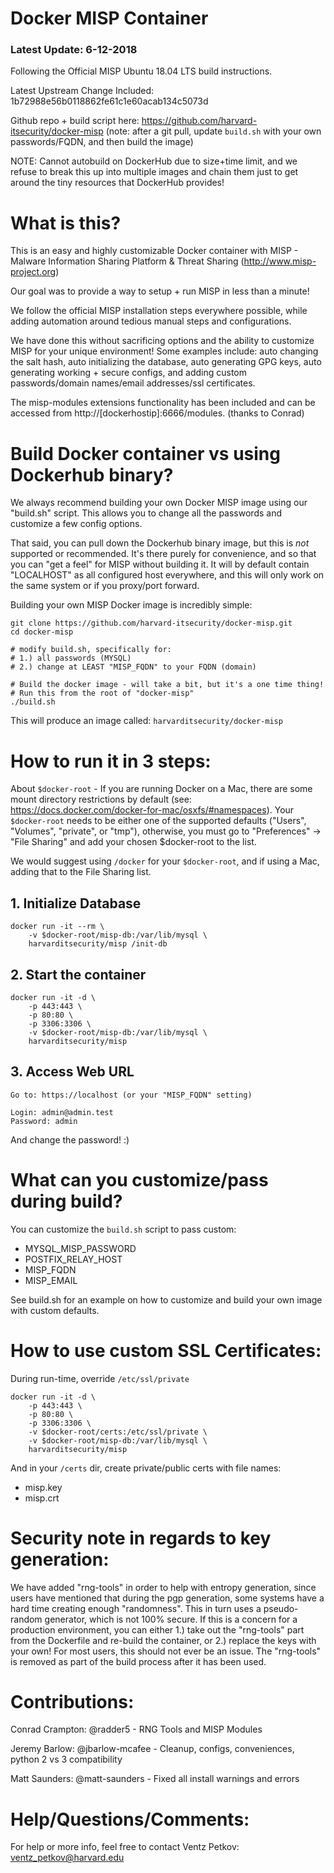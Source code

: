 Docker MISP Container
=====================
### Latest Update: 6-12-2018

Following the Official MISP Ubuntu 18.04 LTS build instructions.

Latest Upstream Change Included: 1b72988e56b0118862fe61c1e60acab134c5073d

Github repo + build script here:
https://github.com/harvard-itsecurity/docker-misp
(note: after a git pull, update ```build.sh``` with your own passwords/FQDN, and then build the image)

NOTE: Cannot autobuild on DockerHub due to size+time limit, and we
refuse to break this up into multiple images and chain them just to
get around the tiny resources that DockerHub provides!


# What is this?
This is an easy and highly customizable Docker container with MISP -
Malware Information Sharing Platform & Threat Sharing (http://www.misp-project.org)

Our goal was to provide a way to setup + run MISP in less than a minute!

We follow the official MISP installation steps everywhere possible,
while adding automation around tedious manual steps and configurations.

We have done this without sacrificing options and the ability to
customize MISP for your unique environment! Some examples include:
auto changing the salt hash, auto initializing the database, auto generating GPG
keys, auto generating working + secure configs, and adding custom
passwords/domain names/email addresses/ssl certificates.

The misp-modules extensions functionality has been included and can be
accessed from http://[dockerhostip]:6666/modules.
(thanks to Conrad)

# Build Docker container vs using Dockerhub binary?

We always recommend building your own Docker MISP image using our "build.sh" script.
This allows you to change all the passwords and customize a few config options.

That said, you can pull down the Dockerhub binary image, but this is
_not_ supported or recommended. It's there purely for convenience, and so that you can "get
a feel" for MISP without building it. It will by default contain "LOCALHOST" as all configured host everywhere, and this will only work on the same system or if you proxy/port forward.


Building your own MISP Docker image is incredibly simple:
```
git clone https://github.com/harvard-itsecurity/docker-misp.git
cd docker-misp

# modify build.sh, specifically for:
# 1.) all passwords (MYSQL)
# 2.) change at LEAST "MISP_FQDN" to your FQDN (domain)

# Build the docker image - will take a bit, but it's a one time thing!
# Run this from the root of "docker-misp"
./build.sh
```

This will produce an image called: ```harvarditsecurity/docker-misp```

# How to run it in 3 steps:

About ```$docker-root``` - If you are running Docker on a Mac, there are some mount directory restrictions by default (see: https://docs.docker.com/docker-for-mac/osxfs/#namespaces). Your ```$docker-root``` needs to be either one of the supported defaults ("Users", "Volumes", "private", or "tmp"), otherwise, you must go to "Preferences" -> "File Sharing" and add your chosen $docker-root to the list.

We would suggest using ```/docker``` for your ```$docker-root```, and if using a Mac, adding that to the File Sharing list.

## 1. Initialize Database

```
docker run -it --rm \
    -v $docker-root/misp-db:/var/lib/mysql \
    harvarditsecurity/misp /init-db
```

## 2. Start the container
```
docker run -it -d \
    -p 443:443 \
    -p 80:80 \
    -p 3306:3306 \
    -v $docker-root/misp-db:/var/lib/mysql \
    harvarditsecurity/misp
```

## 3. Access Web URL
```
Go to: https://localhost (or your "MISP_FQDN" setting)

Login: admin@admin.test
Password: admin
```

And change the password! :)

# What can you customize/pass during build?
You can customize the ```build.sh``` script to pass custom:

* MYSQL_MISP_PASSWORD
* POSTFIX_RELAY_HOST
* MISP_FQDN
* MISP_EMAIL

See build.sh for an example on how to customize and build your own image with custom defaults.

# How to use custom SSL Certificates:
During run-time, override ```/etc/ssl/private```

```
docker run -it -d \
    -p 443:443 \
    -p 80:80 \
    -p 3306:3306 \
    -v $docker-root/certs:/etc/ssl/private \
    -v $docker-root/misp-db:/var/lib/mysql \
    harvarditsecurity/misp
```

And in your ```/certs``` dir, create private/public certs with file names:

* misp.key
* misp.crt

# Security note in regards to key generation:
We have added "rng-tools" in order to help with entropy generation,
since users have mentioned that during the pgp generation, some
systems have a hard time creating enough "randomness". This in turn
uses a pseudo-random generator, which is not 100% secure. If this is a
concern for a production environment, you can either 1.) take out the
"rng-tools" part from the Dockerfile and re-build the container, or
2.) replace the keys with your own! For most users, this should not
ever be an issue. The "rng-tools" is removed as part of the build
process after it has been used.

# Contributions:
Conrad Crampton: @radder5 - RNG Tools and MISP Modules

Jeremy Barlow: @jbarlow-mcafee - Cleanup, configs, conveniences, python 2 vs 3 compatibility

Matt Saunders: @matt-saunders - Fixed all install warnings and errors

# Help/Questions/Comments:
For help or more info, feel free to contact Ventz Petkov: ventz_petkov@harvard.edu
